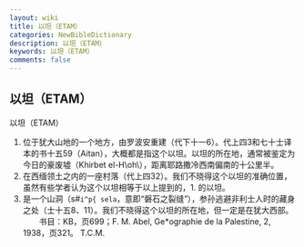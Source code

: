 ```yaml
---
layout: wiki
title: 以坦（ETAM）
categories: NewBibleDictionary
description: 以坦（ETAM）
keywords: 以坦（ETAM）
comments: false
---
```


## 以坦（ETAM）



以坦（ETAM）
1. 位于犹大山地的一个地方，由罗波安重建（代下十一6）。代上四3和七十士译本的书十五59（Aitan），大概都是指这个以坦。以坦的所在地，通常被鉴定为今日的豪废墟（Khirbet el-H\oh\），距离耶路撒冷西南偏南的十公里半。
2. 在西缅领土之内的一座村落（代上四32）。我们不晓得这个以坦的准确位置，虽然有些学者认为这个以坦相等于以上提到的，1. 的以坦。
3. 是一个山洞（s#`i^p{ sela`，意即“磐石之裂缝”），参孙逃避非利士人时的藏身之处（士十五8、11）。我们不晓得这个以坦的所在地，但一定是在犹大西部。
　　书目：KB，页699；F. M. Abel, Ge*ographie
de la Palestine,
2, 1938，页321。
T.C.M.




